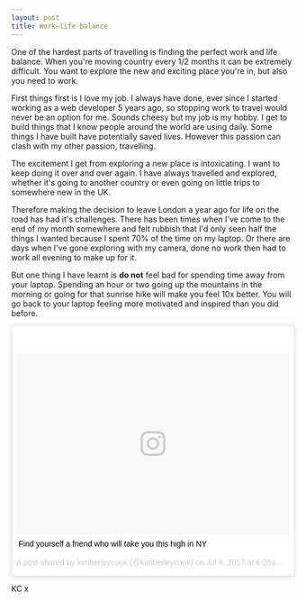 ```yaml
---
layout: post
title: Work–life balance
---
```


One of the hardest parts of travelling is finding the perfect work and life balance. When you're moving country every 1/2 months it can be extremely difficult. You want to explore the new and exciting place you're in, but also you need to work.

First things first is I love my job. I always have done, ever since I started working as a web developer 5 years ago, so stopping work to travel would never be an option for me. Sounds cheesy but my job is my hobby. I get to build things that I know people around the world are using daily. Some things I have built have potentially saved lives. However this passion can clash with my other passion, travelling.

The excitement I get from exploring a new place is intoxicating. I want to keep doing it over and over again. I have always travelled and explored, whether it's going to another country or even going on little trips to somewhere new in the UK.

Therefore making the decision to leave London a year ago for life on the road has had it's challenges. There has been times when I've come to the end of my month somewhere and felt rubbish that I'd only seen half the things I wanted because I spent 70% of the time on my laptop. Or there are days when I've gone exploring with my camera, done no work then had to work all evening to make up for it.

But one thing I have learnt is **do not** feel bad for spending time away from your laptop. Spending an hour or two going up the mountains in the morning or going for that sunrise hike will make you feel 10x better. You will go back to your laptop feeling more motivated and inspired than you did before.

<div class="instagram-embed">
<blockquote class="instagram-media" data-instgrm-captioned data-instgrm-version="7" style=" background:#FFF; border:0; border-radius:3px; box-shadow:0 0 1px 0 rgba(0,0,0,0.5),0 1px 10px 0 rgba(0,0,0,0.15); margin: 1px; max-width:658px; padding:0; width:99.375%; width:-webkit-calc(100% - 2px); width:calc(100% - 2px);"><div style="padding:8px;"> <div style=" background:#F8F8F8; line-height:0; margin-top:40px; padding:33.24074074074074% 0; text-align:center; width:100%;"> <div style=" background:url(data:image/png;base64,iVBORw0KGgoAAAANSUhEUgAAACwAAAAsCAMAAAApWqozAAAABGdBTUEAALGPC/xhBQAAAAFzUkdCAK7OHOkAAAAMUExURczMzPf399fX1+bm5mzY9AMAAADiSURBVDjLvZXbEsMgCES5/P8/t9FuRVCRmU73JWlzosgSIIZURCjo/ad+EQJJB4Hv8BFt+IDpQoCx1wjOSBFhh2XssxEIYn3ulI/6MNReE07UIWJEv8UEOWDS88LY97kqyTliJKKtuYBbruAyVh5wOHiXmpi5we58Ek028czwyuQdLKPG1Bkb4NnM+VeAnfHqn1k4+GPT6uGQcvu2h2OVuIf/gWUFyy8OWEpdyZSa3aVCqpVoVvzZZ2VTnn2wU8qzVjDDetO90GSy9mVLqtgYSy231MxrY6I2gGqjrTY0L8fxCxfCBbhWrsYYAAAAAElFTkSuQmCC); display:block; height:44px; margin:0 auto -44px; position:relative; top:-22px; width:44px;"></div></div> <p style=" margin:8px 0 0 0; padding:0 4px;"> <a href="https://www.instagram.com/p/BWSYZBXlE_p/" style=" color:#000; font-family:Arial,sans-serif; font-size:14px; font-style:normal; font-weight:normal; line-height:17px; text-decoration:none; word-wrap:break-word;" target="_blank">Find yourself a friend who will take you this high in NY</a></p> <p style=" color:#c9c8cd; font-family:Arial,sans-serif; font-size:14px; line-height:17px; margin-bottom:0; margin-top:8px; overflow:hidden; padding:8px 0 7px; text-align:center; text-overflow:ellipsis; white-space:nowrap;">A post shared by kimberleycook (@kimberleycook) on <time style=" font-family:Arial,sans-serif; font-size:14px; line-height:17px;" datetime="2017-07-08T13:26:23+00:00">Jul 8, 2017 at 6:26am PDT</time></p></div></blockquote>
</div>
<script async defer src="//platform.instagram.com/en_US/embeds.js"></script>

KC x

